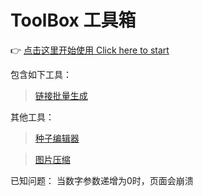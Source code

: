 # ToolBox 工具箱

👉 [点击这里开始使用 Click here to start](https://wintterhub.github.io/toolbox/dist)

包含如下工具：

>  [链接批量生成](https://wintterhub.github.io/toolbox/dist/#/UrlBatchGenerat)

其他工具：

> [种子编辑器](https://sdjdd.github.io/whitewash-torrent/demo/)

> [图片压缩](https://fengyuanchen.github.io/compressorjs/)

已知问题：
当数字参数递增为0时，页面会崩溃